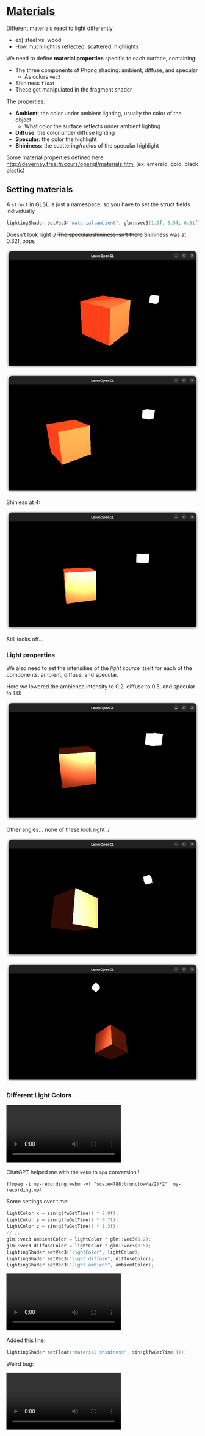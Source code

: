 # [Materials](https://learnopengl.com/Lighting/Materials)

Different materials react to light differently
* ex) steel vs. wood
* How much light is reflected, scattered, highlights

We need to define **material properties** specific to each surface, containing:
* The three components of Phong shading: ambient, diffuse, and specular
  * As colors `vec3`
* Shininess `float`
* These get manipulated in the fragment shader
 
The properties:
* **Ambient**: the color under ambient lighting, usually the color of the object
  * What color the surface reflects under ambient lighting
* **Diffuse**: the color under diffuse lighting
* **Specular**: the color the highlight
* **Shininess**: the scattering/radius of the specular highlight

Some material properties defined here: http://devernay.free.fr/cours/opengl/materials.html
(ex. emerald, gold, black plastic)

## Setting materials
A `struct` in GLSL is just a namespace, so you have to set the struct fields individually
```cpp
lightingShader.setVec3("material.ambient", glm::vec3(1.0f, 0.5f, 0.31f));
```

Doesn't look right :/ ~~The specular/shininess isn't there~~ Shininess was at 0.32f, oops

![Material properties 1](images/materials-properties-1.png)

![Material properties 2](images/materials-properties-2.png)

Shiniess at 4:

![Materials properties 3](images/materials-properties-3.png)

Still looks off...

### Light properties
We also need to set the intensities of the *light source* itself for each of the components: ambient, diffuse, and specular.

Here we lowered the ambience intensity to 0.2, diffuse to 0.5, and specular to 1.0:

![Light intensities](images/with-light-intensities-1.png)

Other angles... none of these look right :/

![Light intensities](images/with-light-intensities-2.png)

![Light intensities](images/with-light-intensities-3.png)

### Different Light Colors

![Colors over time](images/colors-over-time.mp4)

ChatGPT helped me with the `webm` to `mp4` conversion !

```
ffmpeg -i my-recording.webm -vf "scale=788:trunc(ow/a/2)*2"  my-recording.mp4
```

Some settings over time:
```cpp
lightColor.x = sin(glfwGetTime() * 2.0f);
lightColor.y = sin(glfwGetTime() * 0.7f);
lightColor.z = sin(glfwGetTime() * 1.3f);
// ...
glm::vec3 ambientColor = lightColor * glm::vec3(0.2);
glm::vec3 diffuseColor = lightColor * glm::vec3(0.5);
lightingShader.setVec3("lightColor", lightColor);
lightingShader.setVec3("light.diffuse", diffuseColor);
lightingShader.setVec3("light.ambient", ambientColor);

```

![Diffuse ambient over time](images/diffuse-ambient-over-time.mp4)

Added this line:
```cpp
lightingShader.setFloat("material.shininess", sin(glfwGetTime()));
```

Weird bug:

![Shininess bug](images/shininess-bug-overtime.mp4)
